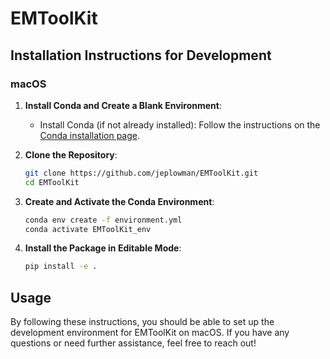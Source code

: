 # EMToolKit


## Installation Instructions for Development

<!-- ### Linux

1. **Install Pip and Conda**:
    ```sh
    sudo apt-get install pip

    wget https://repo.anaconda.com/miniconda/Miniconda3-latest-Linux-x86_64.sh
    bash Miniconda3-latest-Linux-x86_64.sh
    source ~/.bashrc
    conda init
    ```

2. **Create and Activate the Conda Environment**:
    ```sh
    conda create --name EMToolKit_env
    conda activate EMToolKit_env
    ```

3. **Install the Package**:
    ```sh
    pip install -e .
    ``` -->

### macOS

1. **Install Conda and Create a Blank Environment**:

    - Install Conda (if not already installed):
      Follow the instructions on the [Conda installation page](https://docs.conda.io/projects/conda/en/latest/user-guide/install/macos.html).

2. **Clone the Repository**:
    ```sh
    git clone https://github.com/jeplowman/EMToolKit.git
    cd EMToolKit
    ```

3. **Create and Activate the Conda Environment**:
    ```sh
    conda env create -f environment.yml
    conda activate EMToolKit_env
    ```

4. **Install the Package in Editable Mode**:
    ```sh
    pip install -e .
    ```

## Usage
By following these instructions, you should be able to set up the development environment for EMToolKit on macOS. If you have any questions or need further assistance, feel free to reach out!
